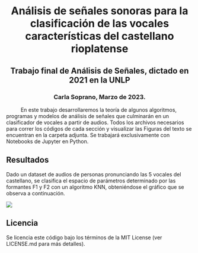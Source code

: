 
<div align="center">
<head>

# Análisis de señales sonoras para la clasificación de las vocales características del castellano rioplatense

## Trabajo final de Análisis de Señales, dictado en 2021 en la UNLP
### Carla Soprano, Marzo de 2023.
<head>
</div>

$\hspace{1cm}$ En este trabajo desarrollaremos la teoría de algunos algoritmos, programas y modelos de análisis de señales que culminarán en un clasificador de vocales a partir de audios. Todos los archivos necesarios para correr los códigos de cada sección y visualizar las Figuras del texto se encuentran en la carpeta adjunta. Se trabajará exclusivamente con Notebooks de Jupyter en Python.

## Resultados
Dado un dataset de audios de personas pronunciando las 5 vocales del castellano, se clasifica el espacio de parámetros determinado por las formantes F1 y F2 con un algoritmo KNN, obteniéndose el gráfico que se observa a continuación.

<img src="./Archivos_señales/Clasificación_vocales.png"
     style="float: center; margin-right: 10px;" />

## Licencia
Se licencia este código bajo los términos de la MIT License (ver LICENSE.md para más detalles).

